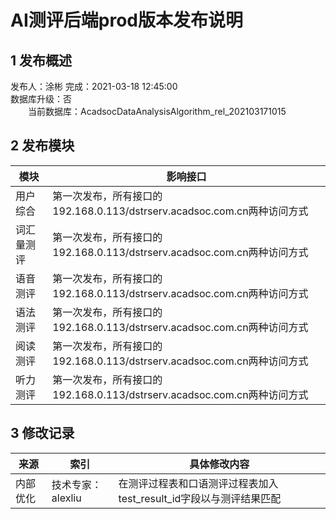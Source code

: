 # AI测评后端prod版本发布说明

## 1 发布概述
发布人：涂彬
完成：2021-03-18 12:45:00<br>
数据库升级：否<br>
&emsp;&emsp;当前数据库：AcadsocDataAnalysisAlgorithm_rel_202103171015<br>

## 2 发布模块
模块       |影响接口
------------|-----------
用户综合       |第一次发布，所有接口的192.168.0.113/dstrserv.acadsoc.com.cn两种访问方式
词汇量测评     |第一次发布，所有接口的192.168.0.113/dstrserv.acadsoc.com.cn两种访问方式
语音测评       |第一次发布，所有接口的192.168.0.113/dstrserv.acadsoc.com.cn两种访问方式
语法测评       |第一次发布，所有接口的192.168.0.113/dstrserv.acadsoc.com.cn两种访问方式
阅读测评       |第一次发布，所有接口的192.168.0.113/dstrserv.acadsoc.com.cn两种访问方式
听力测评       |第一次发布，所有接口的192.168.0.113/dstrserv.acadsoc.com.cn两种访问方式


## 3 修改记录
来源       |索引            |具体修改内容
------------|--------------|------------
内部优化     |技术专家：alexliu  |在测评过程表和口语测评过程表加入test_result_id字段以与测评结果匹配
